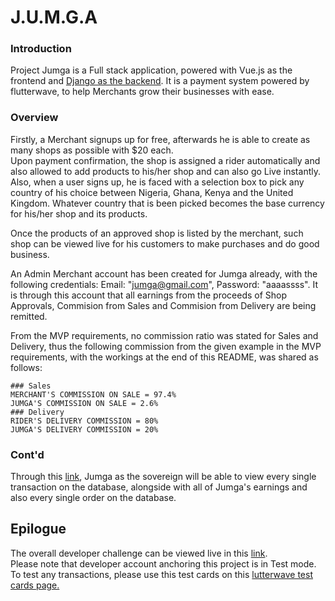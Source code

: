 # J.U.M.G.A

### Introduction
Project Jumga is a Full stack application, powered with Vue.js as the frontend and [Django as the backend](https://github.com/kingkenway/jumga/).
It is a payment system powered by flutterwave, to help Merchants grow their businesses with ease.

### Overview
Firstly, a Merchant signups up for free, afterwards he is able to create as many shops as possible with $20 each.  
Upon payment confirmation, the shop is assigned a rider automatically and also allowed to add products to his/her shop and can also go Live instantly.
Also, when a user signs up, he is faced with a selection box to pick any country of his choice between Nigeria, Ghana, Kenya and the United Kingdom.
Whatever country that is been picked becomes the base currency for his/her shop and its products.  

Once the products of an approved shop is listed by the merchant, such shop can be viewed live for his customers to make purchases and do good business.
  
An Admin Merchant account has been created for Jumga already, with the following credentials: Email: "jumga@gmail.com", Password: "aaaassss".
It is through this account that all earnings from the proceeds of Shop Approvals, Commision from Sales and Commision from Delivery are being remitted.  
  
From the MVP requirements, no commission ratio was stated for Sales and Delivery, thus the following commission from the given example in the MVP requirements, with the workings at the end of this README, was shared as follows:  

```
### Sales
MERCHANT'S COMMISSION ON SALE = 97.4%  
JUMGA'S COMMISSION ON SALE = 2.6%  
### Delivery
RIDER'S DELIVERY COMMISSION = 80%  
JUMGA'S DELIVERY COMMISSION = 20%  
```
  
### Cont'd
Through this [link](https://jumgaapp.netlify.app/admin/transactions), Jumga as the sovereign will be able to view every single transaction on the database, alongside with all of Jumga's earnings and also every single order on the database.  

## Epilogue  
The overall developer challenge can be viewed live in this [link](https://jumgaapp.netlify.app/).  
Please note that developer account anchoring this project is in Test mode. To test any transactions, please use this test cards on this [lutterwave test cards page.](https://developer.flutterwave.com/docs/test-cards)
